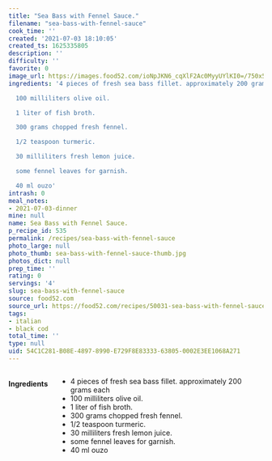 ```yaml
---
title: "Sea Bass with Fennel Sauce."
filename: "sea-bass-with-fennel-sauce"
cook_time: ''
created: '2021-07-03 18:10:05'
created_ts: 1625335805
description: ''
difficulty: ''
favorite: 0
image_url: https://images.food52.com/ioNpJKN6_cqXlF2Ac0MyyUYlKI0=/750x500/2db4432f-573f-45d3-aea0-3ec0e183b1f5--fish.png
ingredients: '4 pieces of fresh sea bass fillet. approximately 200 grams each

  100 milliliters olive oil.

  1 liter of fish broth.

  300 grams chopped fresh fennel.

  1/2 teaspoon turmeric.

  30 milliliters fresh lemon juice.

  some fennel leaves for garnish.

  40 ml ouzo'
intrash: 0
meal_notes:
- 2021-07-03-dinner
mine: null
name: Sea Bass with Fennel Sauce.
p_recipe_id: 535
permalink: /recipes/sea-bass-with-fennel-sauce
photo_large: null
photo_thumb: sea-bass-with-fennel-sauce-thumb.jpg
photos_dict: null
prep_time: ''
rating: 0
servings: '4'
slug: sea-bass-with-fennel-sauce
source: food52.com
source_url: https://food52.com/recipes/50031-sea-bass-with-fennel-sauce
tags:
- italian
- black cod
total_time: ''
type: null
uid: 54C1C281-B08E-4897-8990-E729F8E83333-63805-0002E3EE1068A271
---
```

<div class="large-8 medium-7 columns" id="writeup">	</div><!-- #writeup -->
</div><!-- #row-one -->
<div class="row" id="row-two">	<div class="medium-4 small-5 columns" id="ingredients"><h4>Ingredients</h4><div class="box box-ingredients content"><ul>
<li>4 pieces of fresh sea bass fillet. approximately 200 grams each</li>
<li>100 milliliters olive oil.</li>
<li>1 liter of fish broth.</li>
<li>300 grams chopped fresh fennel.</li>
<li>1/2 teaspoon turmeric.</li>
<li>30 milliliters fresh lemon juice.</li>
<li>some fennel leaves for garnish.</li>
<li>40 ml ouzo</li>
</ul>
</div>	</div>	<div class="medium-6 small-7 columns" id="directions">	</div>